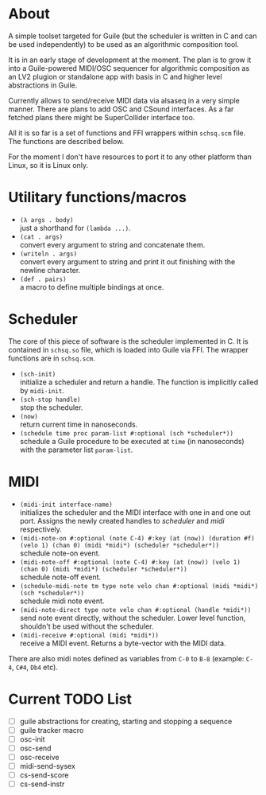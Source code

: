 # About

A simple toolset targeted for Guile (but the scheduler is written in C and can be used independently)
to be used as an algorithmic composition tool.

It is in an early stage of development at the moment. The plan is to grow it into a Guile-powered MIDI/OSC sequencer for algorithmic composition as an
LV2 plugion or standalone app with basis in C and higher level abstractions in Guile.

Currently allows to send/receive MIDI data via alsaseq in a very simple manner.
There are plans to add OSC and CSound interfaces.
As a far fetched plans there might be SuperCollider interface too.

All it is so far is a set of functions and FFI wrappers within `schsq.scm` file. The functions are described below.

For the moment I don't have resources to port it to any other platform than Linux, so it is Linux only.

# Utilitary functions/macros

- `(λ args . body)`  
just a shorthand for `(lambda ...)`.
- `(cat . args)`  
convert every argument to string and concatenate them.
- `(writeln . args)`  
convert every argument to string and print it out finishing with the newline character.
- `(def . pairs)`  
a macro to define multiple bindings at once.

# Scheduler

The core of this piece of software is the scheduler implemented in C. It is contained in `schsq.so` file, which is loaded into Guile via FFI.
The wrapper functions are in `schsq.scm`.

- `(sch-init)`  
initialize a scheduler and return a handle. The function is implicitly called by `midi-init`.
- `(sch-stop handle)`  
stop the scheduler.
- `(now)`  
return current time in nanoseconds.
- `(schedule time proc param-list #:optional (sch *scheduler*))`  
schedule a Guile procedure to be executed at `time` (in nanoseconds) with the parameter list `param-list`.

# MIDI

- `(midi-init interface-name)`  
initializes the scheduler and the MIDI interface with one in and one out port. Assigns the newly created
handles to *scheduler* and *midi* respectively.
- `(midi-note-on #:optional (note C-4) #:key (at (now)) (duration #f) (velo 1) (chan 0) (midi *midi*) (scheduler *scheduler*))`  
schedule note-on event.
- `(midi-note-off #:optional (note C-4) #:key (at (now)) (velo 1) (chan 0) (midi *midi*) (scheduler *scheduler*))`  
schedule note-off event.
- `(schedule-midi-note tm type note velo chan #:optional (midi *midi*) (sch *scheduler*))`  
schedule midi note event.
- `(midi-note-direct type note velo chan #:optional (handle *midi*))`  
send note event directly, without the scheduler.
Lower level function, shouldn't be used without the scheduler.
- `(midi-receive #:optional (midi *midi*))`  
receive a MIDI event. Returns a byte-vector with the MIDI data.

There are also midi notes defined as variables from `C-0` to `B-8` (example: `C-4`, `C#4`, `Db4` etc).

# Current TODO List

- [ ] guile abstractions for creating, starting and stopping a sequence
- [ ] guile tracker macro
- [ ] osc-init
- [ ] osc-send
- [ ] osc-receive
- [ ] midi-send-sysex
- [ ] cs-send-score
- [ ] cs-send-instr
